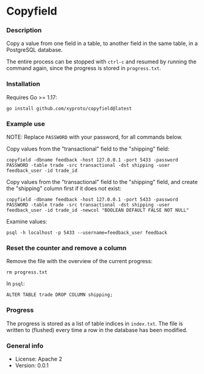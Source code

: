 # Copyfield

### Description

Copy a value from one field in a table, to another field in the same table, in a PostgreSQL database.

The entire process can be stopped with `ctrl-c` and resumed by running the command again, since the progress is stored in `progress.txt`.

### Installation

Requires Go >= 1.17:

    go install github.com/xyproto/copyfield@latest

### Example use

NOTE: Replace `PASSWORD` with your password, for all commands below.

Copy values from the "transactional" field to the "shipping" field:

    copyfield -dbname feedback -host 127.0.0.1 -port 5433 -password PASSWORD -table trade -src transactional -dst shipping -user feedback_user -id trade_id

Copy values from the "transactional" field to the "shipping" field, and create the "shipping" column first if it does not exist:

    copyfield -dbname feedback -host 127.0.0.1 -port 5433 -password PASSWORD -table trade -src transactional -dst shipping -user feedback_user -id trade_id -newcol "BOOLEAN DEFAULT FALSE NOT NULL"

Examine values:

    psql -h localhost -p 5433 --username=feedback_user feedback

### Reset the counter and remove a column

Remove the file with the overview of the current progress:

    rm progress.txt

In `psql`:

    ALTER TABLE trade DROP COLUMN shipping;

### Progress

The progress is stored as a list of table indices in `index.txt`. The file is written to (flushed) every time a row in the database has been modified.

### General info

* License: Apache 2
* Version: 0.0.1
